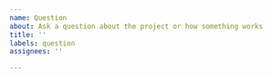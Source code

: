 ```yaml
---
name: Question
about: Ask a question about the project or how something works
title: ''
labels: question
assignees: ''

---
```



